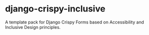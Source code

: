 # django-crispy-inclusive
A template pack for Django Crispy Forms based on Accessibility and Inclusive Design principles.
